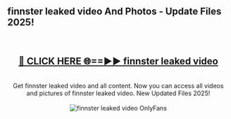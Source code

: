 <h2>finnster leaked video And Photos - Update Files 2025!</h2>
<br>
<div align="center">
<h2><a href="https://linkcuts.com/hfmhzwbr" rel="nofollow">🔴 CLICK HERE 🌐==►► finnster leaked video</a></h2>
<br>
Get finnster leaked video and all content. Now you can access all videos and pictures of finnster leaked video. New Updated Files 2025!
<br>
<br>
<a href="https://linkcuts.com/hfmhzwbr" rel="nofollow" data-target="animated-image.originalLink"><img src="https://i.ibb.co.com/WyWwxjT/player-gif2.gif" alt="finnster leaked video OnlyFans" style="max-width: 100%; display: inline-block;" data-target="animated-image.originalImage"></a>
</div>
<br>